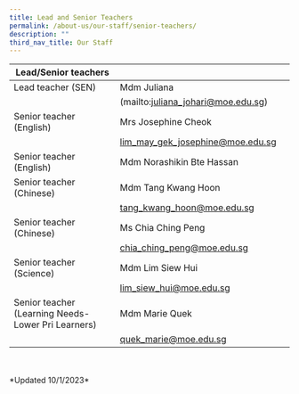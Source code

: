 ```yaml
---
title: Lead and Senior Teachers
permalink: /about-us/our-staff/senior-teachers/
description: ""
third_nav_title: Our Staff
---
```

| Lead/Senior teachers|  |  |
| -------- | -------- | -------- |
| Lead teacher (SEN)    | Mdm Juliana   |   |
|      |  (mailto:juliana_johari@moe.edu.sg)  |    |
| Senior teacher (English)    | Mrs Josephine Cheok    |     |
|     | lim_may_gek_josephine@moe.edu.sg     |     |
| Senior teacher (English)     |  Mdm Norashikin Bte Hassan    |     |
| Senior teacher (Chinese)  | Mdm Tang Kwang Hoon   |     |
|      | tang_kwang_hoon@moe.edu.sg  |     |
| Senior teacher (Chinese)    |  Ms Chia Ching Peng  |     |
|      | chia_ching_peng@moe.edu.sg  |     |
| Senior teacher (Science)    | Mdm Lim Siew Hui  |     |
|   | lim_siew_hui@moe.edu.sg |     |
| Senior teacher (Learning Needs-Lower Pri Learners)     | Mdm Marie Quek  |     |
|      | quek_marie@moe.edu.sg  |     |

<BR>
<BR>
*Updated 10/1/2023*